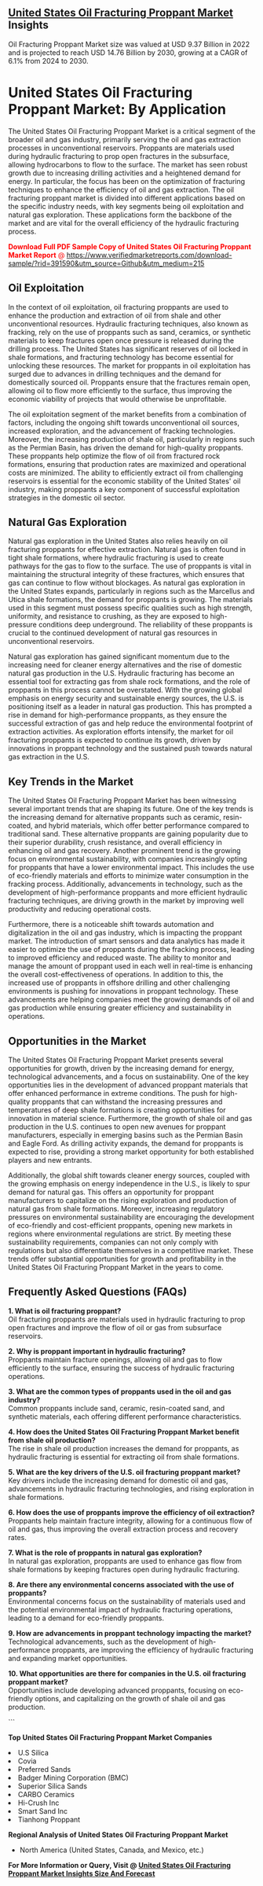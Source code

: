 <h2><a href="https://www.verifiedmarketreports.com/download-sample/?rid=391590&amp;utm_source=Github&amp;utm_medium=215" target="_blank">United States Oil Fracturing Proppant Market</a> Insights</h2><p>Oil Fracturing Proppant Market size was valued at USD 9.37 Billion in 2022 and is projected to reach USD 14.76 Billion by 2030, growing at a CAGR of 6.1% from 2024 to 2030.</p><p><h1>United States Oil Fracturing Proppant Market: By Application</h1><p>The United States Oil Fracturing Proppant Market is a critical segment of the broader oil and gas industry, primarily serving the oil and gas extraction processes in unconventional reservoirs. Proppants are materials used during hydraulic fracturing to prop open fractures in the subsurface, allowing hydrocarbons to flow to the surface. The market has seen robust growth due to increasing drilling activities and a heightened demand for energy. In particular, the focus has been on the optimization of fracturing techniques to enhance the efficiency of oil and gas extraction. The oil fracturing proppant market is divided into different applications based on the specific industry needs, with key segments being oil exploitation and natural gas exploration. These applications form the backbone of the market and are vital for the overall efficiency of the hydraulic fracturing process. <p><span class=""><span style="color: #ff0000;"><strong>Download Full PDF Sample Copy of United States Oil Fracturing Proppant Market Report</strong> @ </span><a href="https://www.verifiedmarketreports.com/download-sample/?rid=391590&amp;utm_source=Github&amp;utm_medium=215" target="_blank">https://www.verifiedmarketreports.com/download-sample/?rid=391590&amp;utm_source=Github&amp;utm_medium=215</a></span></p></p><h2>Oil Exploitation</h2><p>In the context of oil exploitation, oil fracturing proppants are used to enhance the production and extraction of oil from shale and other unconventional resources. Hydraulic fracturing techniques, also known as fracking, rely on the use of proppants such as sand, ceramics, or synthetic materials to keep fractures open once pressure is released during the drilling process. The United States has significant reserves of oil locked in shale formations, and fracturing technology has become essential for unlocking these resources. The market for proppants in oil exploitation has surged due to advances in drilling techniques and the demand for domestically sourced oil. Proppants ensure that the fractures remain open, allowing oil to flow more efficiently to the surface, thus improving the economic viability of projects that would otherwise be unprofitable. <p>The oil exploitation segment of the market benefits from a combination of factors, including the ongoing shift towards unconventional oil sources, increased exploration, and the advancement of fracking technologies. Moreover, the increasing production of shale oil, particularly in regions such as the Permian Basin, has driven the demand for high-quality proppants. These proppants help optimize the flow of oil from fractured rock formations, ensuring that production rates are maximized and operational costs are minimized. The ability to efficiently extract oil from challenging reservoirs is essential for the economic stability of the United States' oil industry, making proppants a key component of successful exploitation strategies in the domestic oil sector.</p><h2>Natural Gas Exploration</h2><p>Natural gas exploration in the United States also relies heavily on oil fracturing proppants for effective extraction. Natural gas is often found in tight shale formations, where hydraulic fracturing is used to create pathways for the gas to flow to the surface. The use of proppants is vital in maintaining the structural integrity of these fractures, which ensures that gas can continue to flow without blockages. As natural gas exploration in the United States expands, particularly in regions such as the Marcellus and Utica shale formations, the demand for proppants is growing. The materials used in this segment must possess specific qualities such as high strength, uniformity, and resistance to crushing, as they are exposed to high-pressure conditions deep underground. The reliability of these proppants is crucial to the continued development of natural gas resources in unconventional reservoirs. <p>Natural gas exploration has gained significant momentum due to the increasing need for cleaner energy alternatives and the rise of domestic natural gas production in the U.S. Hydraulic fracturing has become an essential tool for extracting gas from shale rock formations, and the role of proppants in this process cannot be overstated. With the growing global emphasis on energy security and sustainable energy sources, the U.S. is positioning itself as a leader in natural gas production. This has prompted a rise in demand for high-performance proppants, as they ensure the successful extraction of gas and help reduce the environmental footprint of extraction activities. As exploration efforts intensify, the market for oil fracturing proppants is expected to continue its growth, driven by innovations in proppant technology and the sustained push towards natural gas extraction in the U.S.</p><h2>Key Trends in the Market</h2><p>The United States Oil Fracturing Proppant Market has been witnessing several important trends that are shaping its future. One of the key trends is the increasing demand for alternative proppants such as ceramic, resin-coated, and hybrid materials, which offer better performance compared to traditional sand. These alternative proppants are gaining popularity due to their superior durability, crush resistance, and overall efficiency in enhancing oil and gas recovery. Another prominent trend is the growing focus on environmental sustainability, with companies increasingly opting for proppants that have a lower environmental impact. This includes the use of eco-friendly materials and efforts to minimize water consumption in the fracking process. Additionally, advancements in technology, such as the development of high-performance proppants and more efficient hydraulic fracturing techniques, are driving growth in the market by improving well productivity and reducing operational costs. <p>Furthermore, there is a noticeable shift towards automation and digitalization in the oil and gas industry, which is impacting the proppant market. The introduction of smart sensors and data analytics has made it easier to optimize the use of proppants during the fracking process, leading to improved efficiency and reduced waste. The ability to monitor and manage the amount of proppant used in each well in real-time is enhancing the overall cost-effectiveness of operations. In addition to this, the increased use of proppants in offshore drilling and other challenging environments is pushing for innovations in proppant technology. These advancements are helping companies meet the growing demands of oil and gas production while ensuring greater efficiency and sustainability in operations.</p><h2>Opportunities in the Market</h2><p>The United States Oil Fracturing Proppant Market presents several opportunities for growth, driven by the increasing demand for energy, technological advancements, and a focus on sustainability. One of the key opportunities lies in the development of advanced proppant materials that offer enhanced performance in extreme conditions. The push for high-quality proppants that can withstand the increasing pressures and temperatures of deep shale formations is creating opportunities for innovation in material science. Furthermore, the growth of shale oil and gas production in the U.S. continues to open new avenues for proppant manufacturers, especially in emerging basins such as the Permian Basin and Eagle Ford. As drilling activity expands, the demand for proppants is expected to rise, providing a strong market opportunity for both established players and new entrants.<p>Additionally, the global shift towards cleaner energy sources, coupled with the growing emphasis on energy independence in the U.S., is likely to spur demand for natural gas. This offers an opportunity for proppant manufacturers to capitalize on the rising exploration and production of natural gas from shale formations. Moreover, increasing regulatory pressures on environmental sustainability are encouraging the development of eco-friendly and cost-efficient proppants, opening new markets in regions where environmental regulations are strict. By meeting these sustainability requirements, companies can not only comply with regulations but also differentiate themselves in a competitive market. These trends offer substantial opportunities for growth and profitability in the United States Oil Fracturing Proppant Market in the years to come.</p><h2>Frequently Asked Questions (FAQs)</h2><p><strong>1. What is oil fracturing proppant?</strong><br>Oil fracturing proppants are materials used in hydraulic fracturing to prop open fractures and improve the flow of oil or gas from subsurface reservoirs.</p><p><strong>2. Why is proppant important in hydraulic fracturing?</strong><br>Proppants maintain fracture openings, allowing oil and gas to flow efficiently to the surface, ensuring the success of hydraulic fracturing operations.</p><p><strong>3. What are the common types of proppants used in the oil and gas industry?</strong><br>Common proppants include sand, ceramic, resin-coated sand, and synthetic materials, each offering different performance characteristics.</p><p><strong>4. How does the United States Oil Fracturing Proppant Market benefit from shale oil production?</strong><br>The rise in shale oil production increases the demand for proppants, as hydraulic fracturing is essential for extracting oil from shale formations.</p><p><strong>5. What are the key drivers of the U.S. oil fracturing proppant market?</strong><br>Key drivers include the increasing demand for domestic oil and gas, advancements in hydraulic fracturing technologies, and rising exploration in shale formations.</p><p><strong>6. How does the use of proppants improve the efficiency of oil extraction?</strong><br>Proppants help maintain fracture integrity, allowing for a continuous flow of oil and gas, thus improving the overall extraction process and recovery rates.</p><p><strong>7. What is the role of proppants in natural gas exploration?</strong><br>In natural gas exploration, proppants are used to enhance gas flow from shale formations by keeping fractures open during hydraulic fracturing.</p><p><strong>8. Are there any environmental concerns associated with the use of proppants?</strong><br>Environmental concerns focus on the sustainability of materials used and the potential environmental impact of hydraulic fracturing operations, leading to a demand for eco-friendly proppants.</p><p><strong>9. How are advancements in proppant technology impacting the market?</strong><br>Technological advancements, such as the development of high-performance proppants, are improving the efficiency of hydraulic fracturing and expanding market opportunities.</p><p><strong>10. What opportunities are there for companies in the U.S. oil fracturing proppant market?</strong><br>Opportunities include developing advanced proppants, focusing on eco-friendly options, and capitalizing on the growth of shale oil and gas production.</p>```</p><p><strong>Top United States Oil Fracturing Proppant Market Companies</strong></p><div data-test-id=""><p><li>U.S Silica</li><li> Covia</li><li> Preferred Sands</li><li> Badger Mining Corporation (BMC)</li><li> Superior Silica Sands</li><li> CARBO Ceramics</li><li> Hi-Crush Inc</li><li> Smart Sand Inc</li><li> Tianhong Proppant</li></p><div><strong>Regional Analysis of&nbsp;United States Oil Fracturing Proppant Market</strong></div><ul><li dir="ltr"><p dir="ltr">North America&nbsp;(United States, Canada, and Mexico, etc.)</p></li></ul><p><strong>For More Information or Query, Visit @&nbsp;</strong><strong><a href="https://www.verifiedmarketreports.com/product/oil-fracturing-proppant-market/?utm_source=Github&amp;utm_medium=215" target="_blank">United States Oil Fracturing Proppant Market Insights Size And Forecast</a></strong></p></div>
